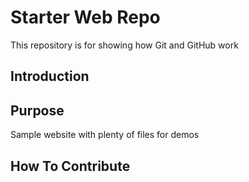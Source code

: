 # Starter Web Repo

This repository is for showing how Git and GitHub work
## Introduction


## Purpose

Sample website with plenty of files for demos

## How To Contribute
